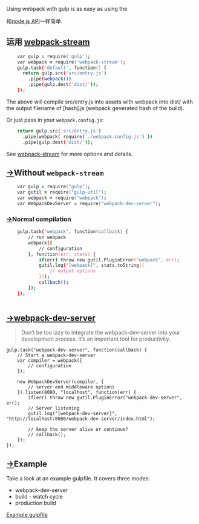 
Using webpack with gulp is as easy as using the

和[node.js API](node.js-api.html)一样简单.

## 运用 [webpack-stream](https://github.com/shama/webpack-stream)
```zsh
    var gulp = require('gulp');
    var webpack = require('webpack-stream');
    gulp.task('default', function() {
      return gulp.src('src/entry.js')
        .pipe(webpack())
        .pipe(gulp.dest('dist/'));
    });
```

The above will compile src/entry.js into assets with webpack into dist/ with the output filename of [hash].js (webpack generated hash of the build).

Or just pass in your `webpack.config.js`:
```zsh
    return gulp.src('src/entry.js')
      .pipe(webpack( require('./webpack.config.js') ))
      .pipe(gulp.dest('dist/'));
```

See [webpack-stream](https://github.com/shama/webpack-stream) for more options and details.

## [→](#without-webpack-stream)Without `webpack-stream`
```zsh
    var gulp = require("gulp");
    var gutil = require("gulp-util");
    var webpack = require("webpack");
    var WebpackDevServer = require("webpack-dev-server");
```

### [→](#normal-compilation)Normal compilation

```zsh
    gulp.task("webpack", function(callback) {
        // run webpack
        webpack({
            // configuration
        }, function(err, stats) {
            if(err) throw new gutil.PluginError("webpack", err);
            gutil.log("[webpack]", stats.toString({
                // output options
            }));
            callback();
        });
    });
    
```

## [→](#webpack-dev-server)[webpack-dev-server](webpack-dev-server.html)

> Don’t be too lazy to integrate the webpack-dev-server into your development process. It’s an important tool for productivity.

    gulp.task("webpack-dev-server", function(callback) {
        // Start a webpack-dev-server
        var compiler = webpack({
            // configuration
        });

        new WebpackDevServer(compiler, {
            // server and middleware options
        }).listen(8080, "localhost", function(err) {
            if(err) throw new gutil.PluginError("webpack-dev-server", err);
            // Server listening
            gutil.log("[webpack-dev-server]", "http://localhost:8080/webpack-dev-server/index.html");

            // keep the server alive or continue?
            // callback();
        });
    });

## [→](#example)Example

Take a look at an example gulpfile. It covers three modes:

*   webpack-dev-server
*   build - watch cycle
*   production build

[Example gulpfile](https://github.com/webpack/webpack-with-common-libs/blob/master/gulpfile.js)
